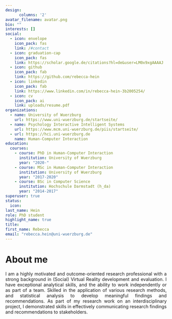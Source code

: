 ```yaml
---
design:
      columns: '2'
avatar_filename: avatar.png
bio: ""
interests: []
social:
  - icon: envelope
    icon_pack: fas
    link: /#contact
  - icon: graduation-cap
    icon_pack: fas
    link: https://scholar.google.de/citations?hl=de&user=LM0x9xgAAAAJ
  - icon: github
    icon_pack: fab
    link: https://github.com/rebecca-hein
  - icon: linkedin
    icon_pack: fab
    link: https://www.linkedin.com/in/rebecca-hein-3b2005254/
  - icon: cv
    icon_pack: ai
    link: uploads/resume.pdf
organizations:
  - name: University of Wuerzburg
    url: https://www.uni-wuerzburg.de/startseite/
  - name: Psychology Interactive Intelligent Systems
    url: https://www.mcm.uni-wuerzburg.de/piis/startseite/
  - url: https://hci.uni-wuerzburg.de
    name: Human-Computer Interaction
education:
  courses:
    - course: PhD in Human-Computer Interaction
      institution: University of Wuerzburg
      year: "2020-"
    - course: MSc in Human-Computer Interaction
      institution: University of Wuerzburg
      year: "2017-2020"
    - course: BSc in Computer Science
      institution: Hochschule Darmstadt (h_da)
      year: "2014-2017"
superuser: true
status:
  icon: 
last_name: Hein
role: PhD student
highlight_name: true
title:
first_name: Rebecca
email: "rebecca.hein@uni-wuerzburg.de"
---
```


# About me 

<div style="text-align: justify"> 
I am a highly motivated and outcome-oriented research professional with a strong background in (Social) Virtual Reality development and evaluation. I have exceptional analytical skills, and the ability to work independently or as part of a team. Skilled in the application of various research methods, and statistical analysis to develop meaningful findings and recommendations. As part of my research work on an interdisciplinary project, I demonstrated skills in effectively communicating research findings and recommendations to stakeholders. </div>
